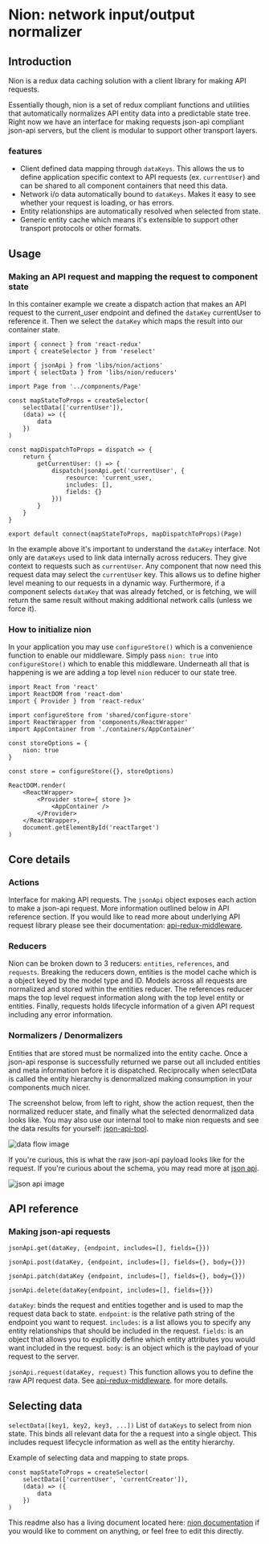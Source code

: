 # Nion: network input/output normalizer

## Introduction
Nion is a redux data caching solution with a client library for making API requests.

Essentially though, nion is a set of redux compliant functions and utilities that automatically normalizes API entity data into a predictable state tree. Right now we have an interface for making requests json-api compliant json-api servers, but the client is modular to support other transport layers.

### features
* Client defined  data mapping through `dataKeys`. This allows the us to define application specific context to API requests (ex. `currentUser`) and can be shared to all component containers that need this data.
* Network i/o data automatically bound to `dataKeys`. Makes it easy to see whether your request is loading, or has errors.
* Entity relationships are automatically resolved when selected from state.
* Generic entity cache which means it's extensible to support other transport protocols or other formats.

## Usage
### Making an API request and mapping the request to component state
In this container example we create a dispatch action that makes an API request to the current_user endpoint and defined the `dataKey` currentUser to reference it. Then we select the `dataKey` which maps the result into our container state.

```
import { connect } from 'react-redux'
import { createSelector } from 'reselect'

import { jsonApi } from 'libs/nion/actions'
import { selectData } from 'libs/nion/reducers'

import Page from '../components/Page'

const mapStateToProps = createSelector(
    selectData(['currentUser']),
    (data) => ({
        data
    })
)

const mapDispatchToProps = dispatch => {
    return {
        getCurrentUser: () => {
            dispatch(jsonApi.get('currentUser', {
                resource: 'current_user,
                includes: [],
                fields: {}
            }))
        }
    }
}

export default connect(mapStateToProps, mapDispatchToProps)(Page)
```

In the example above it's important to understand the `dataKey` interface. Not only are `dataKeys` used to link data internally across reducers. They give context to requests such as `currentUser`. Any component that now need this request data may select the `currentUser` key. This allows us to define higher level meaning to our requests in a dynamic way. Furthermore, if a component selects `dataKey` that was already fetched, or is fetching, we will return the same result without making additional network calls (unless we force it).


### How to initialize nion
In your application you may use `configureStore()` which is a convenience function to enable our middleware. Simply pass `nion: true` into `configureStore()` which to enable this middleware. Underneath all that is happening is we are adding a top level `nion` reducer to our state tree.

```
import React from 'react'
import ReactDOM from 'react-dom'
import { Provider } from 'react-redux'

import configureStore from 'shared/configure-store'
import ReactWrapper from 'components/ReactWrapper'
import AppContainer from './containers/AppContainer'

const storeOptions = {
    nion: true
}

const store = configureStore({}, storeOptions)

ReactDOM.render(
    <ReactWrapper>
        <Provider store={ store }>
            <AppContainer />
        </Provider>
    </ReactWrapper>,
    document.getElementById('reactTarget')
)
```

## Core details
### Actions
Interface for making API requests. The `jsonApi` object exposes each action to make a json-api request. More information outlined below in API reference section. If you would like to read more about underlying API request library please see their documentation: [api-redux-middleware](https://www.npmjs.com/package/redux-api-middleware#defining-the-api-cal).

### Reducers
Nion can be broken down to 3 reducers: `entities`, `references`, and `requests`. Breaking the reducers down, entities is the model cache which is a object keyed by the model type and ID. Models across all requests are normalized and stored within the entities reducer. The references reducer maps the top level request information along with the top level entity or entities. Finally, requests holds lifecycle information of a given API request including any error information.

### Normalizers / Denormalizers
Entities that are stored must be normalized into the entity cache. Once a json-api response is successfully returned we parse out all included entities and meta information before it is dispatched. Reciprocally when selectData is called the entity hierarchy is denormalized making consumption in your components much nicer.

The screenshot below, from left to right, show the action request, then the normalized reducer state, and finally what the selected denormalized data looks like. You may also use our internal tool to make nion requests and see the data results for yourself: [json-api-tool](https://www.patreon.com/internal/json-api).

![data flow image](https://s3.amazonaws.com/patreon_public_assets/internal/transformations2.jpg "State Example")

If you're curious, this is what the raw json-api payload looks like for the request. If you're curious about the schema, you may read more at [json api](http://jsonapi.org/).

![json api image](https://s3.amazonaws.com/patreon_public_assets/internal/json-api.png "Json-api Example")

## API reference
### Making json-api requests
```jsonApi.get(dataKey, {endpoint, includes=[], fields={}})```

```jsonApi.post(dataKey, {endpoint, includes=[], fields={}, body={}})```

```jsonApi.patch(dataKey {endpoint, includes=[], fields={}, body={}})```

```jsonApi.delete(dataKey{endpoint, includes=[], fields={}})```

`dataKey`: binds the request and entities together and is used to map the request data back to state.
`endpoint`: is the relative path string of the endpoint you want to request.
`includes`: is a list allows you to specify any entity relationships that should be included in the request.
`fields`: is an object that allows you to explicitly define which entity attributes you would want included in the request.
`body`: is an object which is the payload of your request to the server.

```jsonApi.request(dataKey, request)```
This function allows you to define the raw API request data. See [api-redux-middleware](https://www.npmjs.com/package/redux-api-middleware#defining-the-api-cal). for more details.

## Selecting data
```selectData([key1, key2, key3, ...])```
List of `dataKeys` to select from nion state. This binds all relevant data for the a request into a single object. This includes request lifecycle information as well as the entity hierarchy.

Example of selecting data and mapping to state props.

```
const mapStateToProps = createSelector(
    selectData(['currentUser', 'currentCreator']),
    (data) => ({
        data
    })
)
```

This readme also has a living document located here: [nion documentation](https://patreon.bold.co/post/nion-network-inputoutput-dekauy) if you would like to comment on anything, or feel free to edit this directly.
